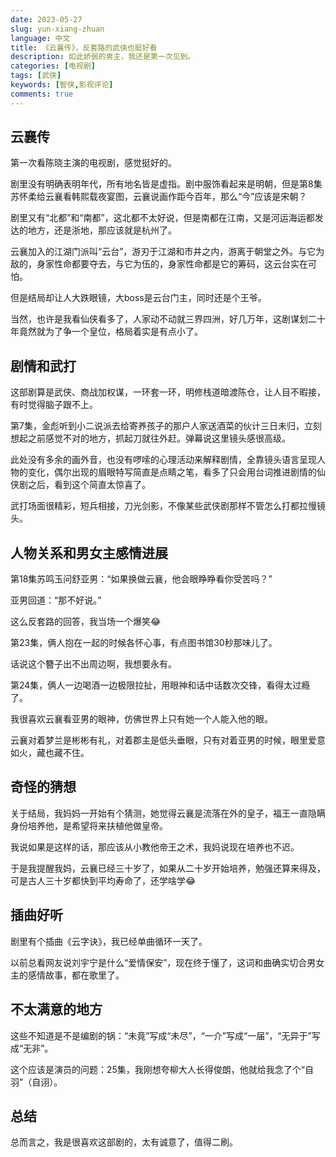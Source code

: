 ```yaml
---
date: 2023-05-27
slug: yun-xiang-zhuan
language: 中文
title: 《云襄传》，反套路的武侠也挺好看
description: 如此娇弱的男主，我还是第一次见到。
categories: [电视剧]
tags: [武侠]
keywords: [智侠,影视评论]
comments: true
---
```


## 云襄传

第一次看陈晓主演的电视剧，感觉挺好的。

剧里没有明确表明年代，所有地名皆是虚指。剧中服饰看起来是明朝，但是第8集苏怀柔给云襄看韩熙载夜宴图，云襄说画作距今百年，那么“今”应该是宋朝？

剧里又有“北都”和“南都”，这北都不太好说，但是南都在江南，又是河运海运都发达的地方，还是浙地，那应该就是杭州了。

云襄加入的江湖门派叫“云台”，游刃于江湖和市井之内，游离于朝堂之外。与它为敌的，身家性命都要夺去，与它为伍的，身家性命都是它的筹码，这云台实在可怕。

但是结局却让人大跌眼镜，大boss是云台门主，同时还是个王爷。

当然，也许是我看仙侠看多了，人家动不动就三界四洲，好几万年，这剧谋划二十年竟然就为了争一个皇位，格局着实是有点小了。

## 剧情和武打

这部剧算是武侠、商战加权谋，一环套一环，明修栈道暗渡陈仓，让人目不暇接，有时觉得脑子跟不上。

第7集，金彪听到小二说派去给寄养孩子的那户人家送酒菜的伙计三日未归，立刻想起之前感觉不对的地方，抓起刀就往外赶。弹幕说这里镜头感很高级。

此处没有多余的画外音，也没有啰嗦的心理活动来解释剧情，全靠镜头语言呈现人物的变化，偶尔出现的眉眼特写简直是点睛之笔，看多了只会用台词推进剧情的仙侠剧之后，看到这个简直太惊喜了。

武打场面很精彩，短兵相接，刀光剑影，不像某些武侠剧那样不管怎么打都拉慢镜头。

## 人物关系和男女主感情进展

第18集苏鸣玉问舒亚男：“如果换做云襄，他会眼睁睁看你受苦吗？”

亚男回道：“那不好说。”

这么反套路的回答，我当场一个爆笑😂

第23集，俩人抱在一起的时候各怀心事，有点图书馆30秒那味儿了。

话说这个簪子出不出周边啊，我想要永有。

第24集，俩人一边喝酒一边极限拉扯，用眼神和话中话数次交锋，看得太过瘾了。

我很喜欢云襄看亚男的眼神，仿佛世界上只有她一个人能入他的眼。

云襄对着梦兰是彬彬有礼，对着郡主是低头垂眼，只有对着亚男的时候，眼里爱意如火，藏也藏不住。

## 奇怪的猜想

关于结局，我妈妈一开始有个猜测，她觉得云襄是流落在外的皇子，福王一直隐瞒身份培养他，是希望将来扶植他做皇帝。

我说如果是这样的话，那应该从小教他帝王之术，我妈说现在培养也不迟。

于是我提醒我妈，云襄已经三十岁了，如果从二十岁开始培养，勉强还算来得及，可是古人三十岁都快到平均寿命了，还学啥学😂

## 插曲好听

剧里有个插曲《云字诀》，我已经单曲循环一天了。

以前总看网友说刘宇宁是什么“爱情保安”，现在终于懂了，这词和曲确实切合男女主的感情故事，都在歌里了。

## 不太满意的地方

这些不知道是不是编剧的锅：“未竟”写成“未尽”，“一介”写成“一届”，“无异于”写成“无非”。

这个应该是演员的问题：25集，我刚想夸柳大人长得俊朗，他就给我念了个“自羽”（自诩）。

## 总结

总而言之，我是很喜欢这部剧的，太有诚意了，值得二刷。
